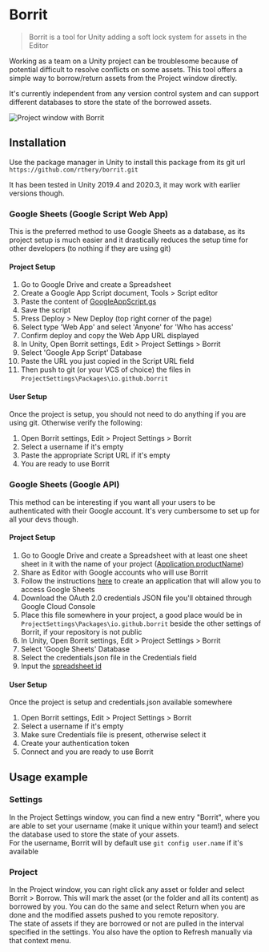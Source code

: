 # Borrit

> Borrit is a tool for Unity adding a soft lock system for assets in the Editor

Working as a team on a Unity project can be troublesome because of potential difficult 
to resolve conflicts on some assets. This tool offers a simple way to borrow/return 
assets from the Project window directly.

It's currently independent from any version control system and can support different
databases to store the state of the borrowed assets.

![Project window with Borrit](Documentation/images/example.png)

## Installation
Use the package manager in Unity to install this package from its git url `https://github.com/rthery/borrit.git`  

It has been tested in Unity 2019.4 and 2020.3, it may work with earlier versions though.

### Google Sheets (Google Script Web App)
This is the preferred method to use Google Sheets as a database, as its project setup is much easier 
and it drastically reduces the setup time for other developers (to nothing if they are using git)

#### Project Setup
1. Go to Google Drive and create a Spreadsheet  
1. Create a Google App Script document, Tools > Script editor  
1. Paste the content of [GoogleAppScript.gs](Documentation/GoogleAppScripts/GoogleAppScript.gs)  
1. Save the script  
1. Press Deploy > New Deploy (top right corner of the page)  
1. Select type 'Web App' and select 'Anyone' for 'Who has access'  
1. Confirm deploy and copy the Web App URL displayed  
1. In Unity, Open Borrit settings, Edit > Project Settings > Borrit  
1. Select 'Google App Script' Database  
1. Paste the URL you just copied in the Script URL field  
1. Then push to git (or your VCS of choice) the files in `ProjectSettings\Packages\io.github.borrit`  

#### User Setup
Once the project is setup, you should not need to do anything if you are using git. Otherwise verify
the following:
1. Open Borrit settings, Edit > Project Settings > Borrit  
1. Select a username if it's empty  
1. Paste the appropriate Script URL if it's empty  
1. You are ready to use Borrit  

### Google Sheets (Google API)
This method can be interesting if you want all your users to be authenticated with their Google account.
It's very cumbersome to set up for all your devs though.

#### Project Setup
1. Go to Google Drive and create a Spreadsheet with at least one sheet sheet in it with the name of your project
   ([Application.productName](https://docs.unity3d.com/ScriptReference/Application-productName.html))
1. Share as Editor with Google accounts who will use Borrit  
1. Follow the instructions [here](https://developers.google.com/sheets/api/guides/authorizing) to create
   an application that will allow you to access Google Sheets  
1. Download the OAuth 2.0 credentials JSON file you'll obtained through Google Cloud Console  
1. Place this file somewhere in your project, a good place would be in `ProjectSettings\Packages\io.github.borrit`
   beside the other settings of Borrit, if your repository is not public  
1. In Unity, Open Borrit settings, Edit > Project Settings > Borrit  
1. Select 'Google Sheets' Database  
1. Select the credentials.json file in the Credentials field  
1. Input the [spreadsheet id](https://developers.google.com/sheets/api/guides/concepts#spreadsheet_id)  

#### User Setup
Once the project is setup and credentials.json available somewhere 
1. Open Borrit settings, Edit > Project Settings > Borrit  
1. Select a username if it's empty  
1. Make sure Credentials file is present, otherwise select it  
1. Create your authentication token  
1. Connect and you are ready to use Borrit  

## Usage example

### Settings
In the Project Settings window, you can find a new entry "Borrit", where you are able to set
your username (make it unique within your team!) and select the database used to store the state 
of your assets.  
For the username, Borrit will by default use `git config user.name` if it's available

### Project
In the Project window, you can right click any asset or folder and select Borrit > Borrow.
This will mark the asset (or the folder and all its content) as borrowed by you. You can do the same
and select Return when you are done and the modified assets pushed to you remote repository.  
The state of assets if they are borrowed or not are pulled in the interval specified in the settings.
You also have the option to Refresh manually via that context menu.